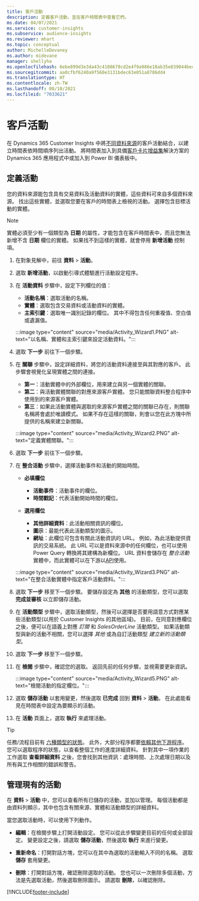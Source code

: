 ```yaml
---
title: 客戶活動
description: 定義客戶活動，並在客戶時間表中查看它們。
ms.date: 04/07/2021
ms.service: customer-insights
ms.subservice: audience-insights
ms.reviewer: mhart
ms.topic: conceptual
author: MichelleDevaney
ms.author: midevane
manager: shellyha
ms.openlocfilehash: 6ebe899d3e3da43c4108678cd2e4f9a986e18ab35e839044becab4619adb0f14
ms.sourcegitcommit: aa0cfbf6240a9f560e3131bdec63e051a8786dd4
ms.translationtype: HT
ms.contentlocale: zh-TW
ms.lasthandoff: 08/10/2021
ms.locfileid: "7033621"
---
```

# <a name="customer-activities"></a>客戶活動

在 Dynamics 365 Customer Insights 中將[不同資料來源](data-sources.md)的客戶活動結合，以建立時間表依時間順序列出活動。 將時間表加入到具備[客戶卡片增益集](customer-card-add-in.md)解決方案的 Dynamics 365 應用程式中或加入到 Power BI 儀表板中。

## <a name="define-an-activity"></a>定義活動

您的資料來源能包含具有交易資料及活動資料的實體，這些資料可來自多個資料來源。 找出這些實體，並選取您要在客戶的時間表上檢視的活動。 選擇包含目標活動的實體。

> [!NOTE]
> 實體必須至少有一個類型為 **日期** 的屬性，才能包含在客戶時間表中，而且您無法新增不含 **日期** 欄位的實體。 如果找不到這樣的實體，就會停用 **新增活動** 控制項。

1. 在對象見解中，前往 **資料** > **活動**。

1. 選取 **新增活動**，以啟動引導式體驗進行活動設定程序。

1. 在 **活動資料** 步驟中，設定下列欄位的值：

   - **活動名稱**：選取活動的名稱。
   - **實體**：選取包含交易資料或活動資料的實體。
   - **主索引鍵**：選取唯一識別記錄的欄位。 其中不得包含任何重複值、空白值或遺漏值。

   :::image type="content" source="media/Activity_Wizard1.PNG" alt-text="以名稱、實體和主索引鍵來設定活動資料。":::

1. 選取 **下一步** 前往下一個步驟。

1. 在 **關聯** 步驟中，設定詳細資料，將您的活動資料連接至與其對應的客戶。 此步驟會視覺化呈現實體之間的連接。  

   - **第一**：活動實體中的外部欄位，用來建立與另一個實體的關聯。
   - **第二**：與活動實體關聯的對應來源客戶實體。 您只能關聯資料整合程序中使用到的來源客戶實體。
   - **第三**：如果此活動實體與選取的來源客戶實體之間的關聯已存在，則關聯名稱將會處於唯讀模式。 如果不存在這樣的關聯，則會以您在此方塊中所提供的名稱來建立新關聯。

   :::image type="content" source="media/Activity_Wizard2.PNG" alt-text="定義實體關聯。":::

1. 選取 **下一步** 前往下一個步驟。 

1. 在 **整合活動** 步驟中，選擇活動事件和活動的開始時間。 
   - **必填欄位**
      - **活動事件**：活動事件的欄位。
      - **時間戳記**：代表活動開始時間的欄位。

   - **選用欄位**
      - **其他詳細資料**：此活動相關資訊的欄位。
      - **圖示**：最能代表此活動類型的圖示。
      - **網址**：此欄位可包含有關此活動資訊的 URL。 例如，為此活動提供資訊的交易系統。 此 URL 可以是資料來源中的任何欄位，也可以使用 Power Query 轉換將其建構為新欄位。 URL 資料會儲存在 *整合活動* 實體中，而此實體可以在下游以[API](apis.md)使用。
   
   :::image type="content" source="media/Activity_Wizard3.PNG" alt-text="在整合活動實體中指定客戶活動資料。":::

1. 選取 **下一步** 移至下一個步驟。 要儲存設定為 **其他** 的活動類型，您可以選取 **完成並審核** 以立即儲存活動。 

1. 在 **活動類型** 步驟中，選取活動類型，然後可以選擇是否要用語意方式對應某些活動類型(以用於 Customer Insights 的其他區域)。 目前，在同意對應欄位之後，便可以在語義上對應 *訂閱* 和 *SalesOrderLine* 活動類型。 如果活動類型與新的活動不相關，您可以選擇 *其他* 或為自訂活動類型 *建立新的活動類型*。

1. 選取 **下一步** 移至下一個步驟。 

1. 在 **檢閱** 步驟中，確認您的選取。 返回先前的任何步驟，並視需要更新資訊。

   :::image type="content" source="media/Activity_Wizard5.PNG" alt-text="檢閱活動的指定欄位。":::
   
1. 選取 **儲存活動** 以套用變更，然後選取 **已完成** 回到 **資料** > **活動**。 在此處能看見在時間表中設定為要顯示的活動。 

1. 在 **活動** 頁面上，選取 **執行** 來處理活動。 

> [!TIP]
> 任務/流程目前有 [六種類型的狀態](system.md#status-types)。 此外，大部分程序都要[依賴其他下游程序](system.md#refresh-policies)。 您可以選取程序的狀態，以查看整個工作的進度詳細資料。 針對其中一項作業的工作選取 **查看詳細資料** 之後，您會找到其他資訊：處理時間、上次處理日期以及所有與工作相關的錯誤和警告。


## <a name="manage-existing-activities"></a>管理現有的活動

在 **資料** > **活動** 中，您可以查看所有已儲存的活動，並加以管理。 每個活動都是由資料列顯示，其中也包含有關來源、實體和活動類型的詳細資料。

當您選取活動時，可以使用下列動作。 

- **編輯**：在檢閱步驟上打開活動設定。 您可以從此步驟變更目前的任何或全部設定。 變更設定之後，請選取 **儲存活動**，然後選取 **執行** 來進行變更。

- **重新命名**：打開對話方塊，您可以在其中為選取的活動輸入不同的名稱。 選取 **儲存** 套用變更。

- **刪除**：打開對話方塊，確認刪除選取的活動。 您也可以一次刪除多個活動，方法是先選取活動，然後選取刪除圖示。 請選取 **刪除**，以確認刪除。

[!INCLUDE[footer-include](../includes/footer-banner.md)]
